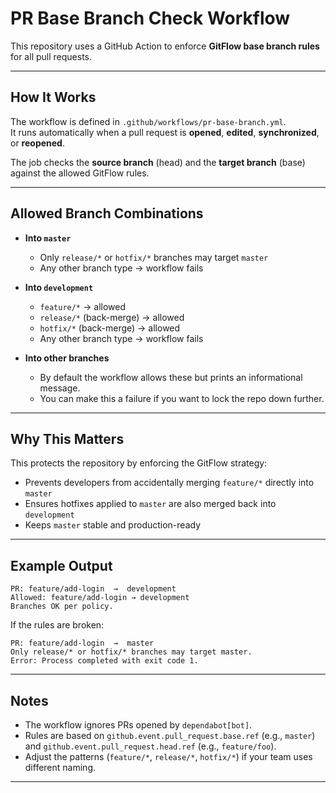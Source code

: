 # PR Base Branch Check Workflow

This repository uses a GitHub Action to enforce **GitFlow base branch rules** for all pull requests.

---

## How It Works

The workflow is defined in `.github/workflows/pr-base-branch.yml`.  
It runs automatically when a pull request is **opened**, **edited**, **synchronized**, or **reopened**.

The job checks the **source branch** (head) and the **target branch** (base) against the allowed GitFlow rules.

---

## Allowed Branch Combinations

- **Into `master`**  
  - Only `release/*` or `hotfix/*` branches may target `master`  
  - Any other branch type → workflow fails

- **Into `development`**  
  - `feature/*` → allowed  
  - `release/*` (back-merge) → allowed  
  - `hotfix/*` (back-merge) → allowed  
  - Any other branch type → workflow fails

- **Into other branches**  
  - By default the workflow allows these but prints an informational message.  
  - You can make this a failure if you want to lock the repo down further.

---

## Why This Matters

This protects the repository by enforcing the GitFlow strategy:  

- Prevents developers from accidentally merging `feature/*` directly into `master`  
- Ensures hotfixes applied to `master` are also merged back into `development`  
- Keeps `master` stable and production-ready

---

## Example Output

```
PR: feature/add-login  →  development
Allowed: feature/add-login → development
Branches OK per policy.
```

If the rules are broken:

```
PR: feature/add-login  →  master
Only release/* or hotfix/* branches may target master.
Error: Process completed with exit code 1.
```

---

## Notes

- The workflow ignores PRs opened by `dependabot[bot]`.  
- Rules are based on `github.event.pull_request.base.ref` (e.g., `master`) and `github.event.pull_request.head.ref` (e.g., `feature/foo`).  
- Adjust the patterns (`feature/*`, `release/*`, `hotfix/*`) if your team uses different naming.

---
